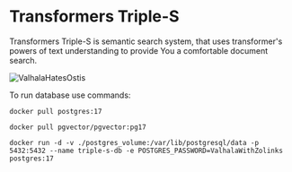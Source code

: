 # Transformers Triple-S
Transformers Triple-S is semantic search system, that uses transformer's powers of text understanding to provide You a comfortable document search.


<img src="https://i.scdn.co/image/ab67616d0000b273b12877d8bdfaa0f19b4624fa" Title="ValhalaHatesOstis">

To run database use commands:
```
docker pull postgres:17
```

```
docker pull pgvector/pgvector:pg17
```

```
docker run -d -v ./postgres_volume:/var/lib/postgresql/data -p 5432:5432 --name triple-s-db -e POSTGRES_PASSWORD=ValhalaWithZolinks postgres:17
```
